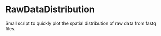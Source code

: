 # RawDataDistribution
Small script to quickly plot the spatial distribution of raw data from fastq files.
